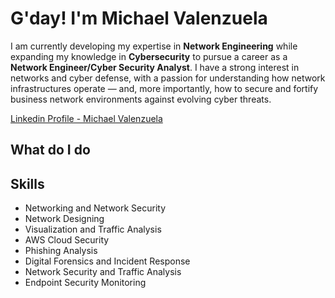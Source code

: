# G'day! I'm Michael Valenzuela


I am currently developing my expertise in **Network Engineering** while expanding my knowledge in **Cybersecurity** to pursue a career as a **Network Engineer/Cyber Security Analyst**. I have a strong interest in networks and cyber defense, with a passion for understanding how network infrastructures operate — and, more importantly, how to secure and fortify business network environments against evolving cyber threats.

[Linkedin Profile - Michael Valenzuela](www.linkedin.com/in/michael-angelo-valenzuela-8065041b6)

**What do I do** 
-

## Skills  
- Networking and Network Security
- Network Designing 
- Visualization and Traffic Analysis 
- AWS Cloud Security
- Phishing Analysis
- Digital Forensics and Incident Response 
- Network Security and Traffic Analysis
- Endpoint Security Monitoring


